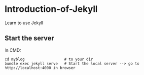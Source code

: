 # Introduction-of-Jekyll
Learn to use Jekyll


## Start the server
In CMD:
```
cd myblog                  # to your dir
bundle exec jekyll serve   # Start the local server --> go to http://localhost:4000 in browser
```
